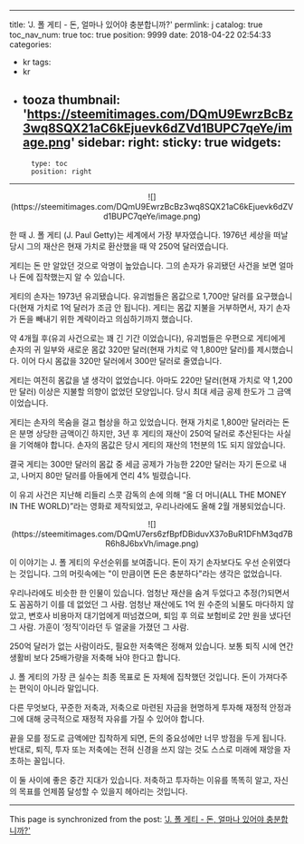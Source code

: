 
---
title: 'J. 폴 게티 - 돈, 얼마나 있어야 충분합니까?'
permlink: j
catalog: true
toc_nav_num: true
toc: true
position: 9999
date: 2018-04-22 02:54:33
categories:
- kr
tags:
- kr
- tooza
thumbnail: 'https://steemitimages.com/DQmU9EwrzBcBz3wq8SQX21aC6kEjuevk6dZVd1BUPC7qeYe/image.png'
sidebar:
    right:
        sticky: true
widgets:
    -
        type: toc
        position: right
---


<center>
![](https://steemitimages.com/DQmU9EwrzBcBz3wq8SQX21aC6kEjuevk6dZVd1BUPC7qeYe/image.png)
</center>

한 때 J. 폴 게티 (J. Paul Getty)는 세계에서 가장 부자였습니다.  1976년 세상을 떠날 당시 그의 재산은 현재 가치로 환산했을 때 약 250억 달러였습니다.

게티는 돈 만 알았던 것으로 악명이 높았습니다.  그의 손자가 유괴됐던 사건을 보면 얼마나 돈에 집착했는지 알 수 있습니다.

게티의 손자는 1973년 유괴됐습니다.  유괴범들은 몸값으로 1,700만 달러를 요구했습니다(현재 가치로 1억 달러가 조금 안 됩니다).  게티는 몸값 지불을 거부하면서, 자기 손자가 돈을 빼내기 위한 계략이라고 의심하기까지 했습니다.

약 4개월 후(유괴 사건으로는 꽤 긴 기간 이었습니다), 유괴범들은 우편으로 게티에게 손자의 귀 일부와 새로운 몸값 320만 달러(현재 가치로 약 1,800만 달러)를 제시했습니다.  이어 다시  몸값을 320만 달러에서 300만 달러로 줄였습니다.

게티는 여전히 몸값을 낼 생각이 없었습니다.  아마도 220만 달러(현재 가치로 약 1,200만 달러) 이상은 지불할 의향이 없었던 모양입니다.  당시 최대 세금 공제 한도가 그 금액이었습니다. 

게티는 손자의 목숨을 걸고 협상을 하고 있었습니다.  현재 가치로 1,800만 달러라는 돈은 분명 상당한 금액이긴 하지만, 3년 후 게티의 재산이 250억 달러로 추산된다는 사실을 기억해야 합니다.  손자의 몸값은 당시 게티의 재산의 1천분의 1도 되지 않았습니다.

결국 게티는 300만 달러의 몸값 중 세금 공제가 가능한 220만 달러는 자기 돈으로 내고, 나머지 80만 달러를 아들에게 연리 4% 빌렸습니다.

이 유괴 사건은 지난해 리들리 스콧 감독의 손에 의해 “올 더 머니(ALL THE MONEY IN THE WORLD)”라는 영화로 제작되었고, 우리나라에도 올해 2월 개봉되었습니다.

<center>
![](https://steemitimages.com/DQmU7ers6zfBpfDBiduvX37oBuR1DFhM3qd7BR6h8J6bxVh/image.png)
</center>

이 이야기는 J. 폴 게티의 우선순위를 보여줍니다.  돈이 자기 손자보다도 우선 순위였다는 것입니다.   그의 머릿속에는 "이 만큼이면 돈은 충분하다"라는 생각은 없었습니다. 

우리나라에도 비슷한 한 인물이 있습니다.  엄청난 재산을 숨겨 두었다고 추정(?)되면서도 꼼꼼하기 이를 데 없었던 그 사람.  엄청난 재산에도 1억 원 수준의 뇌물도 마다하지 않았고, 변호사 비용마저 대기업에게 떠넘겼으며, 퇴임 후 의료 보험비로 2만 원을 냈다던 그 사람. 가훈이 ‘정직’이라던 두 얼굴을 가졌던 그 사람.

250억 달러가 없는 사람이라도, 필요한 저축액은 정해져 있습니다.  보통 퇴직 시에 연간 생활비 보다 25배가량을 저축해 놔야 한다고 합니다. 

J. 폴 게티의 가장 큰 실수는 최종 목표로 돈 자체에 집착했던 것입니다.  돈이 가져다주는 편익이 아니라 말입니다. 

다른 무엇보다, 꾸준한 저축과, 저축으로 마련된 자금을 현명하게 투자해 재정적 안정과 그에 대해 궁극적으로 재정적 자유를 가질 수 있어야 합니다.

끝을 모를 정도로 금액에만 집착하게 되면, 돈의 중요성에만 너무 방점을 두게 됩니다.  반대로, 퇴직, 투자 또는 저축에는 전혀 신경을 쓰지 않는 것도 스스로 미래에 재앙을 자초하는 꼴입니다. 

이 둘 사이에 좋은 중간 지대가 있습니다.  저축하고 투자하는 이유를 똑똑히 알고, 자신의 목표를 언제쯤 달성할 수 있을지 헤아리는 것입니다.

- - -

This page is synchronized from the post: ['J. 폴 게티 - 돈, 얼마나 있어야 충분합니까?'](https://steemit.com/@pius.pius/j)

